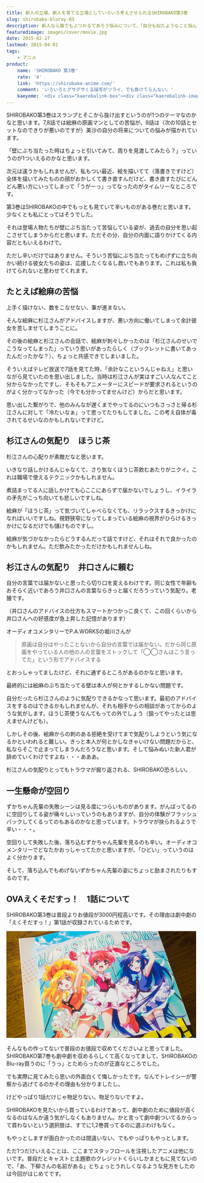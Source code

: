 ```yaml
---
title: 新人の立場、新人を育てる立場としていろいろ考えさせられるSHIROBAKO第3巻
slug: shirobako-bluray-03
description: 新人なら誰でもぶつかるであろう悩みについて、「自分も似たようなこと悩んでたなぁ」とかいろいろ考えさせられました。過去の自分を思い出してツライところもあるんですが、壁にぶち当たってもなお立ち向かう登場人物たちに励まされるのが救いです。
featuredimage: images/cover/movie.jpg
date: 2015-02-27
lastmod: 2015-04-01
tags: 
    - アニメ
product:
    name: 'SHIROBAKO 第3巻'
    rate: '4'
    link: 'https://shirobako-anime.com/'
    comment: 'いろいろとグサグサくる描写がツライ、でも負けてらんない。'
    kaeyome: '<div class="kaerebalink-box"><div class="kaerebalink-image"><a href="https://www.amazon.co.jp/exec/obidos/ASIN/B00OJXVTZE/illusionspace-22/ref=nosim/" rel="nofollow" target="_blank"><img src="https://ecx.images-amazon.com/images/I/51BGtUFelYL._SL160_.jpg" style="border: none;" /></a></div><div class="kaerebalink-info"><div class="kaerebalink-name"><a href="https://www.amazon.co.jp/exec/obidos/ASIN/B00OJXVTZE/illusionspace-22/ref=nosim/" rel="nofollow" target="_blank">SHIROBAKO 第3巻 (初回生産限定版) [Blu-ray]</a><div class="kaerebalink-powered-date">posted with <a href="https://kaereba.com" rel="nofollow" target="_blank">カエレバ</a></div></div><div class="kaerebalink-detail">木村珠莉 ワーナー・ブラザース・ホームエンターテイメント 2015-02-25    </div><div class="kaerebalink-link1"><div class="shoplinkamazon"><a href="https://www.amazon.co.jp/gp/search?keywords=shirobako%20blu-ray%20%91%E63%8A%AA&__mk_ja_JP=%83J%83%5E%83J%83i&tag=illusionspace-22" rel="nofollow" target="_blank">Amazon</a></div><div class="shoplinkrakuten"><a href="https://hb.afl.rakuten.co.jp/hgc/0e95387f.f2aef20d.0e953880.25e412bd/?pc=http%3A%2F%2Fsearch.rakuten.co.jp%2Fsearch%2Fmall%2Fshirobako%2520blu-ray%2520%25E7%25AC%25AC3%25E5%25B7%25BB%2F-%2Ff.1-p.1-s.1-sf.0-st.A-v.2%3Fx%3D0%26scid%3Daf_ich_link_urltxt%26m%3Dhttp%3A%2F%2Fm.rakuten.co.jp%2F" rel="nofollow" target="_blank">楽天市場</a></div><div class="shoplinkyahoo"><a href="https://ck.jp.ap.valuecommerce.com/servlet/referral?sid=3085416&pid=882193779&vc_url=http%3A%2F%2Fsearch.shopping.yahoo.co.jp%2Fsearch%3Fp%3Dshirobako%2520blu-ray%2520%25E7%25AC%25AC3%25E5%25B7%25BB" rel="nofollow"  target="_blank">Yahooショッピング<img src="https://ad.jp.ap.valuecommerce.com/servlet/gifbanner?sid=3085416&pid=882193779" height="1" width="1" border="0"></a></div></div></div><div class="booklink-footer" style="clear: left"></div></div>'
---
```


SHIROBAKO第3巻はスランプとそこから抜け出すというのが1つのテーマなのかなと思います。7,8話では絵麻の原画マンとしての苦悩が、9話は（次の10話とセットなのできりが悪いのですが）美沙の自分の将来についての悩みが描かれています。

「壁にぶち当たった時はちょっと引いてみて、周りを見渡してみたら？」っていうのが1ついえるのかなと思います。

次元は違うかもしれませんが、私もつい最近、絵を描いてて（落書きですけど）全体を描いてみたものの顔がおかしくて書き直すんだけど、書き直すたびにどんどん悪い方にいってしまって「うがーっ」ってなったのがタイムリーなところです。

第3巻はSHIROBAKOの中でもっとも見ていて辛いものがある巻だと思います。少なくとも私にとってはそうでした。

それは登場人物たちが壁にぶち当たって苦悩している姿が、過去の自分を思い起こさせてしまうからだと思います。ただその分、自分の内面に語りかけてくる内容だともいえるわけで。

ただし辛いだけではありません。そういう苦悩にぶち当たってもめげずに立ち向かい続ける彼女たちの姿は、応援したくなるし救いでもあります。これは私も負けてられないと思わせてくれます。

## たとえば絵麻の苦悩

上手く描けない、数をこなせない、筆が進まない。

そんな絵麻に杉江さんがアドバイスしますが、悪い方向に働いてしまって余計彼女を苦しませてしまうことに。

その後の絵麻と杉江さんの会話で、絵麻が刺々しかったのは「杉江さんのせいでこうなってしまった」っていう思いがあったらしく（ブックレットに書いてあったんだったかな？）、ちょっと共感できてしまいました。

そういえばテレビ放送で7話を見てた時、「余計なこというんじゃねえ」と思いながら見ていたのを思い出しました。当時は杉江さんが実はすごい人なんてこと分からなかったですし、そもそもアニメーターにスピードが要求されるというのがよく分かってなかった（今でも分かってませんけど）からだと思います。

思い出した繋がりで、他のみんなが遅くまでやってるのにいつもさっさと帰る杉江さんに対して「冷たいなぁ」って思ってたりもしてました。この考え自体が毒されてるせいなのかもしれないですけど。

## 杉江さんの気配り　ほうじ茶

杉江さんの心配りが素敵だなと思います。

いきなり話しかけるんじゃなくて、さり気なくほうじ茶飲むあたりがニクイ。これは職場で使えるテクニックかもしれません。

煮詰まってる人に話しかけても心ここにあらずで届かないでしょうし、イライラの矛先がこっち向いても悲しいですしね。

絵麻が「ほうじ茶」って気づいてしゃべらなくても、リラックスするきっかけになればいいですしね。視野狭窄になってしまっている絵麻の視界がひらけるきっかけになるだけでも儲けものですし。

絵麻が気づかなかったらどうするんだって話ですけど、それはそれで良かったのかもしれません。ただ飲みたかっただけかもしれませんしね。

## 杉江さんの気配り　井口さんに頼む

自分の言葉では届かないと思ったら切り口を変えるわけです。同じ女性で年齢もおそらく近いであろう井口さんの言葉ならきっと届くだろうっていう気配り。老獪です。

（井口さんのアドバイスの仕方もスマートかつかっこ良くて、この回くらいから井口さんへの好感度が急上昇した記憶があります）

オーディオコメンタリーでP.A.WORKSの堀川さんが

> 原画は自分はやったことないから自分の言葉では届かない。だから同じ原画をやっている人の他の人の言葉をストックして「◯◯さんはこう言ってた」という形でアドバイスする

とおっしゃってましたけど、それに通ずるところがあるのかなと思います。

最終的には絵麻のぶち当たってる壁は本人が何とかするしかない問題です。

自分だったら杉江さんのように気配りできるかなって思います。最初のアドバイスをするのはできるかもしれませんが、それも相手からの相談があってからのような気がします。ほうじ茶使うなんてもっての外でしょう（狙ってやったとは思えませんけども）。

しかしその後、絵麻からの刺のある拒絶を受けてまで気配りしようという気になるかといわれると難しい。きっと本人が何とかしなきゃいけない問題だからと、私ならそこで止まってしまうんだろうなと思います。そして悩みぬいた新人君が辞めていくわけですよね・・・あああ。

杉江さんの気配りとってもトラウマが掘り返される、SHIROBAKO恐ろしい。


## 一生懸命が空回り


ずかちゃん先輩の失敗シーンは見る度につらいものがあります。がんばってるのに空回りしてる姿が痛々しいっていうのもありますが、自分の体験がフラッシュバックしてくるってのもあるのかなと思っています。トラウマが抉られるようで辛い・・・。

空回りして失敗した後、落ち込むずかちゃん先輩を見るのも辛い。オーディオコメンタリーでどなたかおっしゃってたかと思いますが、「ひどい」っていうのはよく分かります。

そして、落ち込んでもめげないずかちゃん先輩の姿にちょっと励まされたりもするのです。


## OVAえくそだすっ！　1話について


SHIROBAKO第3巻は普段よりお値段が3000円程高いです。その理由は劇中劇の「えくそだすっ！」第1話が収録されているためです。

![えくそだすっ！　のパッケージ](f23aca94165b9d5024f14e06e063a5b6.jpg)

そんなもの作ってないで普段のお値段で収めてくださいよと思ってました。SHIROBAKO第7巻も劇中劇を収めるらしくて高くなってまして、SHIROBAKOのBlu-ray買うのに「うっ」とためらったのが正直なところでした。

でも実際に見てみたら思いの外面白くて悔しかったです。なんでトレイシーが警察から逃げてるのかその理由も分かりましたし。

けどやっぱり1話だけじゃ物足りない。物足りないですよ。

SHIROBAKOを見たいから買っているわけであって、劇中劇のために値段が高くなるのはなんか違う気がしなくもありません。かと言って劇中劇ついてるからって買わないという選択肢は、すでに1,2巻買ってるのに選ぶわけもなく。

もやっとしますが面白かったのは間違いない、でもやっぱりもやっとします。

ただ1つだけいえることは、ここまでスタッフロールを注視したアニメは他にないです。普段だとキャストと主題歌のクレジットくらいしかまともに見てないので、「あ、下柳さんの名前がある」とちょっとうれしくなるような見方をしたのは今回がはじめてです。
